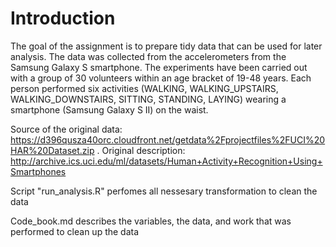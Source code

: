 Introduction
===================================

The goal of the assignment is to prepare tidy data that can be used for later analysis.
The data was collected from the accelerometers from the Samsung Galaxy S smartphone.
The experiments have been carried out with a group of 30 volunteers within an age bracket of 19-48 years. Each person performed six activities (WALKING, WALKING_UPSTAIRS, WALKING_DOWNSTAIRS, SITTING, STANDING, LAYING) wearing a smartphone (Samsung Galaxy S II) on the waist. 

Source of the original data: https://d396qusza40orc.cloudfront.net/getdata%2Fprojectfiles%2FUCI%20HAR%20Dataset.zip . Original description: http://archive.ics.uci.edu/ml/datasets/Human+Activity+Recognition+Using+Smartphones

Script "run_analysis.R" perfomes all nessesary transformation to clean the data

Code_book.md  describes the variables, the data, and work that was performed to clean up the data
